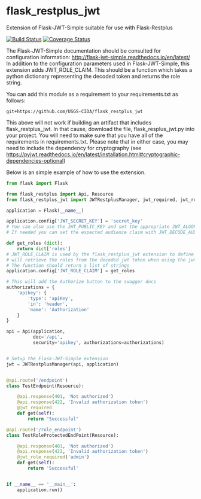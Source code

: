 # flask_restplus_jwt
Extension of Flask-JWT-Simple suitable for use with Flask-Restplus

[![Build Status](https://travis-ci.org/USGS-CIDA/flask_restplus_jwt.svg?branch=master)](https://travis-ci.org/USGS-CIDA/flask_restplus_jwt)
[![Coverage Status](https://coveralls.io/repos/github/USGS-CIDA/flask_restplus_jwt/badge.svg?branch=master)](https://coveralls.io/github/USGS-CIDA/flask_restplus_jwt?branch=master)

The Flask-JWT-Simple documentation should be consulted for configuration information: http://flask-jwt-simple.readthedocs.io/en/latest/
In addition to the configuration parameters used in Flask-JWT-Simple, this extension adds
JWT_ROLE_CLAIM. This should be a function which takes a python dictionary representing the 
decoded token and returns the role string.

You can add this module as a requirement to your requirements.txt as follows:
```
git+https://github.com/USGS-CIDA/flask_restplus_jwt
```

This above will not work if building an artifact that includes flask_restplus_jwt. In that cause, download the file, 
flask_resplus_jwt.py into your project. You will need to make sure that you have all of the requirements in requirements.txt.
Please note that in either case, you may need to include the dependency for cryptography 
(see https://pyjwt.readthedocs.io/en/latest/installation.html#cryptographic-dependencies-optional)

Below is an simple example of how to use the extension.

```python
from flask import Flask

from flask_restplus import Api, Resource
from flask_restplus_jwt import JWTRestplusManager, jwt_required, jwt_role_required

application = Flask(__name__)

application.config['JWT_SECRET_KEY'] = 'secret_key'
# You can also use the JWT_PUBLIC_KEY and set the appropriate JWT_ALGORITHM for the key.
# If needed you can set the expected audience claim with JWT_DECODE_AUDIENCE

def get_roles (dict):
    return dict['roles']
# JWT_ROLE_CLAIM is used by the flask_restplus_jwt extension to define the function which
# will retrieve the roles from the decoded jwt token when using the jwt_role_required decorator.
# The function should return a list of strings
application.config['JWT_ROLE_CLAIM'] = get_roles

# This will add the Authorize button to the swagger docs
authorizations = {
    'apikey': {
        'type': 'apiKey',
        'in': 'header',
        'name': 'Authorization'
    }
}

api = Api(application,
          doc='/api',
          security='apikey', authorizations=authorizations)


# Setup the Flask-JWT-Simple extension
jwt = JWTRestplusManager(api, application)


@api.route('/endpoint')
class TestEndpoint(Resource):

    @api.response(401, 'Not authorized')
    @api.response(422, 'Invalid authorization token')
    @jwt_required
    def get(self):
        return "Successful"

@api.route('/role_endpoint')
class TestRoleProtectedEndPoint(Resource):

    @api.response(401, 'Not authorized')
    @api.response(422, 'Invalid authorization token')
    @jwt_role_required('admin')
    def get(self):
        return 'Successful'


if __name__ == '__main__':
    application.run()
```
